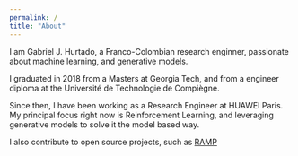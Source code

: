 ```yaml
---
permalink: /
title: "About"
---
```


I am Gabriel J. Hurtado, a Franco-Colombian research enginner, passionate about machine learning, and generative models.

I graduated in 2018 from a Masters at Georgia Tech, and from a engineer diploma at the Université de Technologie de Compiègne.

Since then, I have been working as a Research Engineer at HUAWEI Paris. My principal focus right now is Reinforcement Learning, and leveraging generative models to solve it the model based way.

I also contribute to open source projects, such as [RAMP](https://github.com/paris-saclay-cds/ramp-workflow)